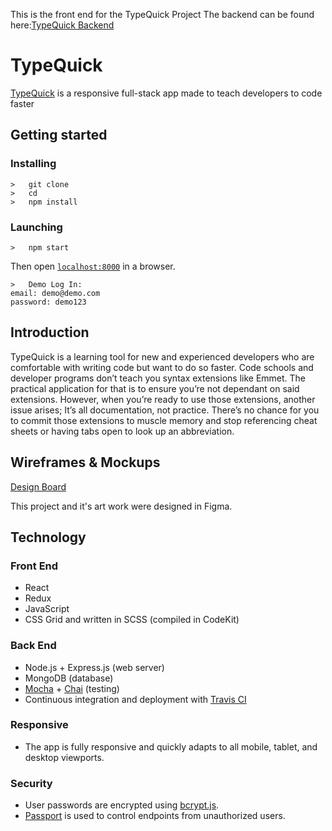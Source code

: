 This is the front end for the TypeQuick Project
The backend can be found here:<a href="https://github.com/mosef/typequick-api">TypeQuick Backend</a>

<h1>TypeQuick</h1>
<p><a href="http://frosty-wright-cc1a68.netlify.com/">TypeQuick</a> is a responsive full-stack app made to teach developers to code faster</p>

## Getting started
### Installing
```
>   git clone 
>   cd 
>   npm install
```
### Launching
```
>   npm start
```
Then open [`localhost:8000`](http://localhost:8000) in a browser.
```
>   Demo Log In:
email: demo@demo.com
password: demo123
```

<h2>Introduction</h2>
<p>
  TypeQuick is a learning tool for
  new and experienced developers who are comfortable with
  writing code but want to do so faster. Code schools and
  developer programs don’t teach you syntax extensions like
  Emmet. The practical application for
  that is to ensure you’re not dependant on said extensions.
  However, when you’re ready to use those extensions, another
  issue arises; It’s all documentation, not practice. There’s no
  chance for you to commit those extensions to muscle memory and
  stop referencing cheat sheets or having tabs open to look up an
  abbreviation.
</p>

<h2>Wireframes & Mockups</h2>
<a href="https://www.figma.com/file/fWvY1Odkg6Ckb2jjJYLoG0LV/TypeQuick?node-id=260%3A6">Design Board</a>
<p>This project and it's art work were designed in Figma.</p>

<h2>Technology</h2>
<h3>Front End</h3>
<ul>
  <li>React</li>
  <li>Redux</li>
  <li>JavaScript</li>
  <li>CSS Grid and written in SCSS (compiled in CodeKit)</li>
</ul>
<h3>Back End</h3>
<ul>
  <li>Node.js + Express.js (web server)</li>
  <li>MongoDB (database)</li>
  <li><a href="https://mochajs.org/">Mocha</a> + <a href="http://chaijs.com/">Chai</a> (testing)</li>
  <li>Continuous integration and deployment with <a href="https://travis-ci.org/">Travis CI</a></li>
</ul>
<h3>Responsive</h3>
<ul>
  <li>The app is fully responsive and quickly adapts to all mobile, tablet, and desktop viewports.</li>
</ul>
<h3>Security</h3>
<ul>
  <li>User passwords are encrypted using <a href="https://github.com/dcodeIO/bcrypt.js">bcrypt.js</a>.</li>
  <li><a href="http://passportjs.org/">Passport</a> is used to control endpoints from unauthorized users.</li>
</ul>